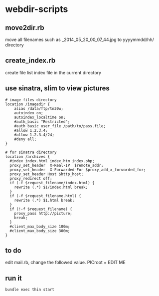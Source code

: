 # webdir-scripts

## move2dir.rb
move all filenames such as _2014_05_20_00_07_44.jpg  to yyyymmdd/hh/ directory

## create_index.rb
create file list index file in the current directory

## use sinatra, slim to view pictures

````nginx
# image files directory
location /imagedir {
    alias /data/ftp/tn30w;
    autoindex on;
    autoindex_localtime on;
    #auth_basic "Restricted";
    #auth_basic_user_file /path/to/pass.file;
    #allow 1.2.3.4;
    #allow 1.2.3.4/24;
    #deny all;
}

# for sinatra directory
location /archives {
  #index index.html index.htm index.php;
  proxy_set_header  X-Real-IP  $remote_addr;
  proxy_set_header  X-Forwarded-For $proxy_add_x_forwarded_for;
  proxy_set_header Host $http_host;
  proxy_redirect off;
  if (-f $request_filename/index.html) {
    rewrite (.*) $1/index.html break;
  }
  if (-f $request_filename.html) {
    rewrite (.*) $1.html break;
  }
  if (!-f $request_filename) {
    proxy_pass http://picture;
    break;
  }
  #client_max_body_size 100m;
  #client_max_body_size 300m;
}
````

## to do
edit mail.rb, change the followed value.
PICroot = EDIT ME

## run it

`bundle exec thin start`
